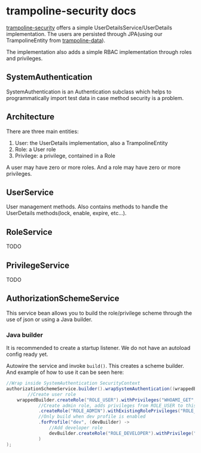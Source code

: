 # trampoline-security docs
[trampoline-security](../trampoline-security) offers a simple UserDetailsService/UserDetails implementation. The users are persisted through JPA(using our TrampolineEntity from [trampoline-data](../trampoline-data)).

The implementation also adds a simple RBAC implementation through roles and privileges. 
## SystemAuthentication
SystemAuthentication is an Authentication subclass which helps to programmatically import test data in case method security is a problem.
## Architecture
There are three main entities:

1. User: the UserDetails implementation, also a TrampolineEntity
2. Role: a User role
3. Privilege: a privilege, contained in a Role

A user may have zero or more roles. And a role may have zero or more privileges. 
## UserService
User management methods. Also contains methods to handle the UserDetails methods(lock, enable, expire, etc...).
## RoleService
TODO
## PrivilegeService
TODO
## AuthorizationSchemeService
This service bean allows you to build the role/privilege scheme through the use of json or using a Java builder.

### Java builder

It is recommended to create a startup listener. We do not have an autoload config ready yet.

Autowire the service and invoke `build()`. This creates a scheme builder. And example of how to use it can be seen here:

```java
//Wrap inside SystemAuthentication SecurityContext
authorizationSchemeService.builder().wrapSystemAuthentication((wrappedBuilder) ->
        //Create user role
    wrappedBuilder.createRole("ROLE_USER").withPrivileges("WHOAMI_GET", "PING").buildAnd()
            //Create admin role, adds privileges from ROLE_USER to this role.
            .createRole("ROLE_ADMIN").withExistingRolePrivileges("ROLE_USER").withPrivileges("MANAGE_USERS").buildAnd()
            //Only build when dev profile is enabled
            .forProfile("dev", (devBuilder) ->
                //Add developer role
                devBuilder.createRole("ROLE_DEVELOPER").withPrivilege("DEVELOPER_ACCESS").buildAnd()
            )
);
```